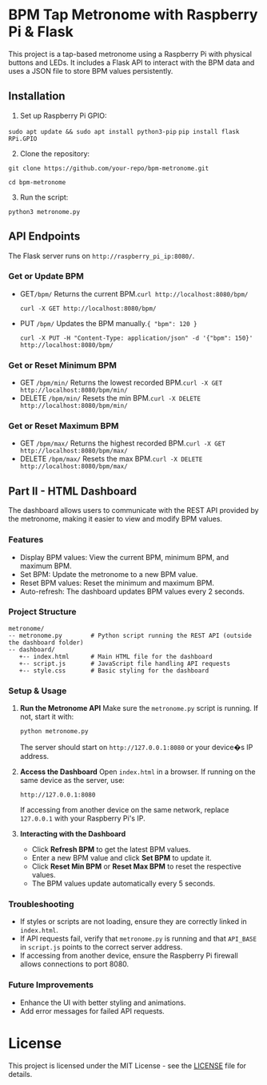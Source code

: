 # BPM Tap Metronome with Raspberry Pi & Flask

This project is a tap-based metronome using a Raspberry Pi with physical buttons and LEDs. It includes a Flask API to interact with the BPM data and uses a JSON file to store BPM values persistently.

## Installation

1. Set up Raspberry Pi GPIO:

`sudo apt update && sudo apt install python3-pip`
`pip install flask RPi.GPIO`

2. Clone the repository:

`git clone https://github.com/your-repo/bpm-metronome.git`

`cd bpm-metronome`

3. Run the script:

`python3 metronome.py`

## API Endpoints

The Flask server runs on `http://raspberry_pi_ip:8080/`.

### Get or Update BPM

- GET`/bpm/` Returns the current BPM.`curl http://localhost:8080/bpm/`

  `curl -X GET http://localhost:8080/bpm/`
- PUT `/bpm/` Updates the BPM manually.`{ "bpm": 120 }`

  `curl -X PUT -H "Content-Type: application/json" -d '{"bpm": 150}' http://localhost:8080/bpm/`

### Get or Reset Minimum BPM

- GET `/bpm/min/` Returns the lowest recorded BPM.`curl -X GET http://localhost:8080/bpm/min/`
- DELETE `/bpm/min/` Resets the min BPM.`curl -X DELETE http://localhost:8080/bpm/min/`

### Get or Reset Maximum BPM

- GET `/bpm/max/`  Returns the highest recorded BPM.`curl -X GET http://localhost:8080/bpm/max/`
- DELETE `/bpm/max/`  Resets the max BPM.`curl -X DELETE http://localhost:8080/bpm/max/`

## Part II - HTML Dashboard

The dashboard allows users to communicate with the REST API provided by the metronome, making it easier to view and modify BPM values.

### Features

- Display BPM values: View the current BPM, minimum BPM, and maximum BPM.
- Set BPM: Update the metronome to a new BPM value.
- Reset BPM values: Reset the minimum and maximum BPM.
- Auto-refresh: The dashboard updates BPM values every 2 seconds.

### **Project Structure**

```
metronome/
-- metronome.py        # Python script running the REST API (outside the dashboard folder)
-- dashboard/
   +-- index.html      # Main HTML file for the dashboard  
   +-- script.js       # JavaScript file handling API requests  
   +-- style.css       # Basic styling for the dashboard  
```

### **Setup & Usage**

1. **Run the Metronome API**
   Make sure the `metronome.py` script is running. If not, start it with:

   ```sh
   python metronome.py
   ```

   The server should start on `http://127.0.0.1:8080` or your device�s IP address.
2. **Access the Dashboard**
   Open `index.html` in a browser. If running on the same device as the server, use:

   ```
   http://127.0.0.1:8080
   ```

   If accessing from another device on the same network, replace `127.0.0.1` with your Raspberry Pi's IP.
3. **Interacting with the Dashboard**

   - Click **Refresh BPM** to get the latest BPM values.
   - Enter a new BPM value and click **Set BPM** to update it.
   - Click **Reset Min BPM** or **Reset Max BPM** to reset the respective values.
   - The BPM values update automatically every 5 seconds.

### **Troubleshooting**

- If styles or scripts are not loading, ensure they are correctly linked in `index.html`.
- If API requests fail, verify that `metronome.py` is running and that `API_BASE` in `script.js` points to the correct server address.
- If accessing from another device, ensure the Raspberry Pi firewall allows connections to port 8080.

### **Future Improvements**

- Enhance the UI with better styling and animations.
- Add error messages for failed API requests.

# License

This project is licensed under the MIT License - see the [LICENSE](LICENSE) file for details.
